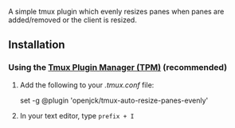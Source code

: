 A simple tmux plugin which evenly resizes panes when panes are added/removed or
the client is resized.

## Installation

### Using the [Tmux Plugin Manager (TPM)](https://github.com/tmux-plugins/tpm) (recommended)

1. Add the following to your *.tmux.conf* file:

    set -g @plugin 'openjck/tmux-auto-resize-panes-evenly'

2. In your text editor, type `prefix + I`
